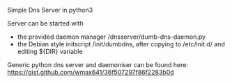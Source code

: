 Simple Dns Server in python3

Server can be started with 
 * the provided daemon manager /dnsserver/dumb-dns-daemon.py
 * the Debian style initscript /init/dumbdns, after copying to /etc/init.d/ and editing ${DIR} variable

 Generic python dns server and daemoniser can be found here:
    https://gist.github.com/wmax641/36f507297f86f2283b0d

